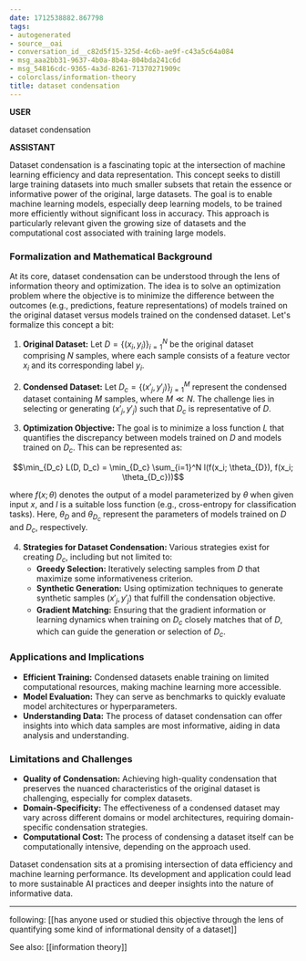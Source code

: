 ```yaml
---
date: 1712538882.867798
tags:
- autogenerated
- source__oai
- conversation_id__c82d5f15-325d-4c6b-ae9f-c43a5c64a084
- msg_aaa2bb31-9637-4b0a-8b4a-804bda241c6d
- msg_54816cdc-9365-4a3d-8261-71370271909c
- colorclass/information-theory
title: dataset condensation
---
```


**USER**

dataset condensation


**ASSISTANT**

Dataset condensation is a fascinating topic at the intersection of machine learning efficiency and data representation. This concept seeks to distill large training datasets into much smaller subsets that retain the essence or informative power of the original, large datasets. The goal is to enable machine learning models, especially deep learning models, to be trained more efficiently without significant loss in accuracy. This approach is particularly relevant given the growing size of datasets and the computational cost associated with training large models.

### Formalization and Mathematical Background

At its core, dataset condensation can be understood through the lens of information theory and optimization. The idea is to solve an optimization problem where the objective is to minimize the difference between the outcomes (e.g., predictions, feature representations) of models trained on the original dataset versus models trained on the condensed dataset. Let's formalize this concept a bit:

1. **Original Dataset:** Let $D = \{(x_i, y_i)\}_{i=1}^N$ be the original dataset comprising $N$ samples, where each sample consists of a feature vector $x_i$ and its corresponding label $y_i$.

2. **Condensed Dataset:** Let $D_c = \{(x'_j, y'_j)\}_{j=1}^M$ represent the condensed dataset containing $M$ samples, where $M \ll N$. The challenge lies in selecting or generating $(x'_j, y'_j)$ such that $D_c$ is representative of $D$.

3. **Optimization Objective:** The goal is to minimize a loss function $L$ that quantifies the discrepancy between models trained on $D$ and models trained on $D_c$. This can be represented as:

$$\min_{D_c} L(D, D_c) = \min_{D_c} \sum_{i=1}^N l(f(x_i; \theta_{D}), f(x_i; \theta_{D_c}))$$

where $f(x; \theta)$ denotes the output of a model parameterized by $\theta$ when given input $x$, and $l$ is a suitable loss function (e.g., cross-entropy for classification tasks). Here, $\theta_{D}$ and $\theta_{D_c}$ represent the parameters of models trained on $D$ and $D_c$, respectively.

4. **Strategies for Dataset Condensation:** Various strategies exist for creating $D_c$, including but not limited to:
    - **Greedy Selection:** Iteratively selecting samples from $D$ that maximize some informativeness criterion.
    - **Synthetic Generation:** Using optimization techniques to generate synthetic samples $(x'_j, y'_j)$ that fulfill the condensation objective.
    - **Gradient Matching:** Ensuring that the gradient information or learning dynamics when training on $D_c$ closely matches that of $D$, which can guide the generation or selection of $D_c$.

### Applications and Implications

- **Efficient Training:** Condensed datasets enable training on limited computational resources, making machine learning more accessible.
- **Model Evaluation:** They can serve as benchmarks to quickly evaluate model architectures or hyperparameters.
- **Understanding Data:** The process of dataset condensation can offer insights into which data samples are most informative, aiding in data analysis and understanding.

### Limitations and Challenges

- **Quality of Condensation:** Achieving high-quality condensation that preserves the nuanced characteristics of the original dataset is challenging, especially for complex datasets.
- **Domain-Specificity:** The effectiveness of a condensed dataset may vary across different domains or model architectures, requiring domain-specific condensation strategies.
- **Computational Cost:** The process of condensing a dataset itself can be computationally intensive, depending on the approach used.

Dataset condensation sits at a promising intersection of data efficiency and machine learning performance. Its development and application could lead to more sustainable AI practices and deeper insights into the nature of informative data.


---


following: [[has anyone used or studied this objective through the lens of quantifying some kind of informational density of a dataset]]

See also: [[information theory]]